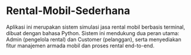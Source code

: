 # Rental-Mobil-Sederhana
Aplikasi ini merupakan sistem simulasi jasa rental mobil berbasis terminal, dibuat dengan bahasa Python. Sistem ini mendukung dua peran utama: Admin (pengelola rental) dan Customer (pelanggan), serta menyediakan fitur manajemen armada mobil dan proses rental end-to-end.
